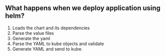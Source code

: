 ## What happens when we deploy application using helm?
1. Loads the chart and its dependencies
2. Parse the value files
3. Generate the yaml
4. Parse the YAML to kube objects and validate
5. Generate YAML and send to kube.
